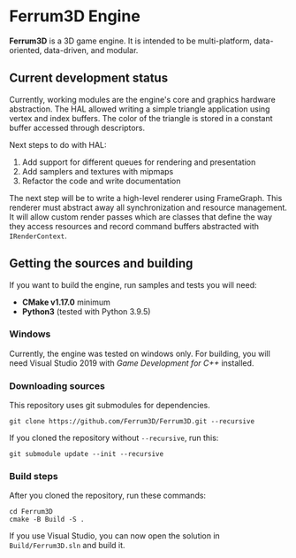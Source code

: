 # Ferrum3D Engine
**Ferrum3D** is a 3D game engine.
It is intended to be multi-platform, data-oriented, data-driven, and modular.

## Current development status
Currently, working modules are the engine's core and graphics hardware abstraction.
The HAL allowed writing a simple triangle application using vertex and index buffers.
The color of the triangle is stored in a constant buffer accessed through descriptors.

Next steps to do with HAL:
1. Add support for different queues for rendering and presentation
1. Add samplers and textures with mipmaps
1. Refactor the code and write documentation

The next step will be to write a high-level renderer using FrameGraph.
This renderer must abstract away all synchronization and resource management.
It will allow custom render passes which are classes that define
the way they access resources and record command buffers abstracted with `IRenderContext`.

## Getting the sources and building
If you want to build the engine, run samples and tests you will need:
 - **CMake v1.17.0** minimum
 - **Python3** (tested with Python 3.9.5)

### Windows
Currently, the engine was tested on windows only. For building, you will need
Visual Studio 2019 with *Game Development for C++* installed.

### Downloading sources
This repository uses git submodules for dependencies.
```shell
git clone https://github.com/Ferrum3D/Ferrum3D.git --recursive
```
If you cloned the repository without `--recursive`, run this:
```shell
git submodule update --init --recursive
```

### Build steps
After you cloned the repository, run these commands:
```shell
cd Ferrum3D
cmake -B Build -S .
```

If you use Visual Studio, you can now open the solution in `Build/Ferrum3D.sln`
and build it.
